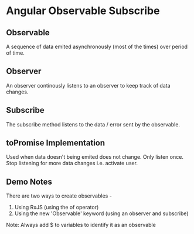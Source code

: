 # Angular Observable Subscribe 

## Observable

A sequence of data emited asynchronously (most of the times) over period of time. 

## Observer

An observer continously listens to an observer to keep track of data changes. 

## Subscribe

The subscribe method listens to the data / error sent by the observable. 

## toPromise Implementation

Used when data doesn't being emited does not change. Only listen once. Stop listening for more data changes i.e. activate user. 



## Demo Notes

There are two ways to create observables - 

1. Using RxJS (using the of operator)
2. Using the new 'Observable' keyword (using an observer and subscribe)

Note: Always add $ to variables to identify it as an observable

